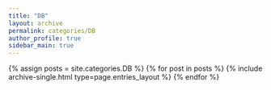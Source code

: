 ```yaml
---
title: "DB"
layout: archive
permalink: categories/DB
author_profile: true
sidebar_main: true
---
```

{% assign posts = site.categories.DB %}
{% for post in posts %} {% include archive-single.html type=page.entries_layout %} {% endfor %}